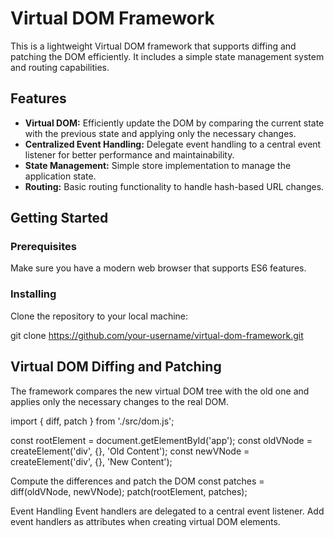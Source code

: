 # Virtual DOM Framework

This is a lightweight Virtual DOM framework that supports diffing and patching the DOM efficiently. It includes a simple state management system and routing capabilities.

## Features

- **Virtual DOM:** Efficiently update the DOM by comparing the current state with the previous state and applying only the necessary changes.
- **Centralized Event Handling:** Delegate event handling to a central event listener for better performance and maintainability.
- **State Management:** Simple store implementation to manage the application state.
- **Routing:** Basic routing functionality to handle hash-based URL changes.

## Getting Started

### Prerequisites

Make sure you have a modern web browser that supports ES6 features.

### Installing

Clone the repository to your local machine:

git clone https://github.com/your-username/virtual-dom-framework.git

## Virtual DOM Diffing and Patching
The framework compares the new virtual DOM tree with the old one and applies only the necessary changes to the real DOM.

import { diff, patch } from './src/dom.js';


const rootElement = document.getElementById('app');
const oldVNode = createElement('div', {}, 'Old Content');
const newVNode = createElement('div', {}, 'New Content');

Compute the differences and patch the DOM
const patches = diff(oldVNode, newVNode);
patch(rootElement, patches);



Event Handling
Event handlers are delegated to a central event listener. Add event handlers as attributes when creating virtual DOM elements.
